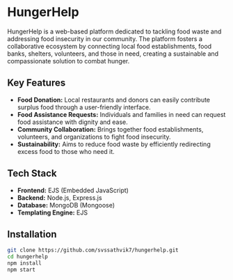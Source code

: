 # HungerHelp

HungerHelp is a web-based platform dedicated to tackling food waste and addressing food insecurity in our community. The platform fosters a collaborative ecosystem by connecting local food establishments, food banks, shelters, volunteers, and those in need, creating a sustainable and compassionate solution to combat hunger.

## Key Features

- **Food Donation:** Local restaurants and donors can easily contribute surplus food through a user-friendly interface.
- **Food Assistance Requests:** Individuals and families in need can request food assistance with dignity and ease.
- **Community Collaboration:** Brings together food establishments, volunteers, and organizations to fight food insecurity.
- **Sustainability:** Aims to reduce food waste by efficiently redirecting excess food to those who need it.

## Tech Stack

- **Frontend:** EJS (Embedded JavaScript)
- **Backend:** Node.js, Express.js
- **Database:** MongoDB (Mongoose)
- **Templating Engine:** EJS

## Installation

```bash
git clone https://github.com/svssathvik7/hungerhelp.git
cd hungerhelp
npm install
npm start
